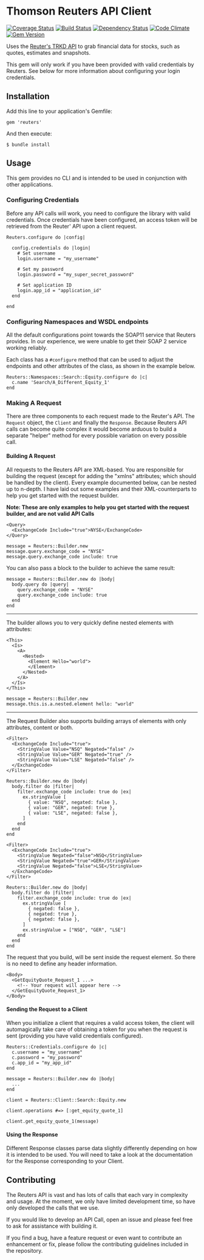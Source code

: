 # Thomson Reuters API Client

[![Coverage Status](https://coveralls.io/repos/Stockflare/reuters/badge.png?branch=master)](https://coveralls.io/r/Stockflare/reuters?branch=master) [![Build Status](https://travis-ci.org/Stockflare/reuters.svg?branch=master)](https://travis-ci.org/Stockflare/reuters) [![Dependency Status](https://gemnasium.com/Stockflare/reuters.svg)](https://gemnasium.com/Stockflare/reuters) [![Code Climate](https://codeclimate.com/github/Stockflare/reuters.png)](https://codeclimate.com/github/Stockflare/reuters) [![Gem Version](https://badge.fury.io/rb/reuters.png)](http://badge.fury.io/rb/reuters)


Uses the [Reuter's TRKD API](http://thomsonreuters.com/knowledge-direct/) to grab financial data for stocks, such as quotes, estimates and snapshots.

This gem will only work if you have been provided with valid credentials by Reuters. See below for more information about configuring your login credentials.

## Installation

Add this line to your application's Gemfile:

    gem 'reuters'

And then execute:

    $ bundle install

## Usage

This gem provides no CLI and is intended to be used in conjunction with other applications.

### Configuring Credentials

Before any API calls will work, you need to configure the library with valid credentials. Once credentials have been configured, an access token will be retrieved from the Reuter' API upon a client request.

```
Reuters.configure do |config|

  config.credentials do |login|
    # Set username
    login.username = "my_username"

    # Set my password
    login.password = "my_super_secret_password"

    # Set application ID
    login.app_id = "application_id"
  end

end
```

### Configuring Namespaces and WSDL endpoints

All the default configurations point towards the SOAP11 service that Reuters provides. In our experience, we were unable to get their SOAP 2 service working reliably.

Each class has a `#configure` method that can be used to adjust the endpoints and other attributes of the class, as shown in the example below.

```
Reuters::Namespaces::Search::Equity.configure do |c|
  c.name 'Search/A_Different_Equity_1'
end

```

### Making A Request

There are three components to each request made to the Reuter's API. The `Request` object, the `Client` and finally the `Response`. Because Reuters API calls can become quite complex it would become arduous to build a separate "helper" method for every possible variation on every possible call.

#### Building A Request

All requests to the Reuters API are XML-based. You are responsible for building the request (except for adding the "xmlns" attributes; which should be handled by the client). Every example documented below, can be nested up to n-depth. I have laid out some examples and their XML-counterparts to help you get started with the request builder.

**Note: These are only examples to help you get started with the request builder, and are not valid API Calls**

```
<Query>
  <ExchangeCode Include="true">NYSE</ExchangeCode>
</Query>
```

```
message = Reuters::Builder.new
message.query.exchange_code = "NYSE"
message.query.exchange_code include: true
```

You can also pass a block to the builder to achieve the same result:

```
message = Reuters::Builder.new do |body|
  body.query do |query|
    query.exchange_code = "NYSE"
    query.exchange_code include: true
  end
end
```

---

The builder allows you to very quickly define nested elements with attributes:

```
<This>
  <Is>
    <A>
      <Nested>
        <Element Hello="world">
        </Element>
      </Nested>
    </A>
  </Is>
</This>
```

```
message = Reuters::Builder.new
message.this.is.a.nested.element hello: "world"
```

---

The Request Builder also supports building arrays of elements with only attributes, content or both.

```
<Filter>
  <ExchangeCode Include="true">
    <StringValue Value="NSQ" Negated="false" />
    <StringValue Value="GER" Negated="true" />
    <StringValue Value="LSE" Negated="false" />
  </ExchangeCode>
</Filter>
```

```
Reuters::Builder.new do |body|
  body.filter do |filter|
    filter.exchange_code include: true do |ex|
      ex.stringValue [
        { value: "NSQ", negated: false },
        { value: "GER", negated: true },
        { value: "LSE", negated: false },
      ]
    end
  end
end
```

```
<Filter>
  <ExchangeCode Include="true">
    <StringValue Negated="false">NSQ</StringValue>
    <StringValue Negated="true">GER</StringValue>
    <StringValue Negated="false">LSE</StringValue>
  </ExchangeCode>
</Filter>
```

```
Reuters::Builder.new do |body|
  body.filter do |filter|
    filter.exchange_code include: true do |ex|
      ex.stringValue [
        { negated: false },
        { negated: true },
        { negated: false },
      ]
      ex.stringValue = ["NSQ", "GER", "LSE"]
    end
  end
end
```

The request that you build, will be sent inside the request element. So there is no need to define any header information.

```
<Body>
  <GetEquityQuote_Request_1 ...>
    <!-- Your request will appear here -->
  </GetEquityQuote_Request_1>
</Body>
```

#### Sending the Request to a Client

When you initialize a client that requires a valid access token, the client will automagically take care of obtaining a token for you when the request is sent (providing you have valid credentials configured).

```
Reuters::Credentials.configure do |c|
  c.username = "my_username"
  c.password = "my_password"
  c.app_id = "my_app_id"
end

message = Reuters::Builder.new do |body|
  ...
end

client = Reuters::Client::Search::Equity.new

client.operations #=> [:get_equity_quote_1]

client.get_equity_quote_1(message)
```

#### Using the Response

Different Response classes parse data slightly differently depending on how it is intended to be used. You will need to take a look at the documentation for the Response corresponding to your Client.


## Contributing

The Reuters API is vast and has lots of calls that each vary in complexity and usage. At the moment, we only have limited development time, so have only developed the calls that we use.

If you would like to develop an API Call, open an issue and please feel free to ask for assistance with building it.

If you find a bug, have a feature request or even want to contribute an enhancement or fix, please follow the contributing guidelines included in the repository.
